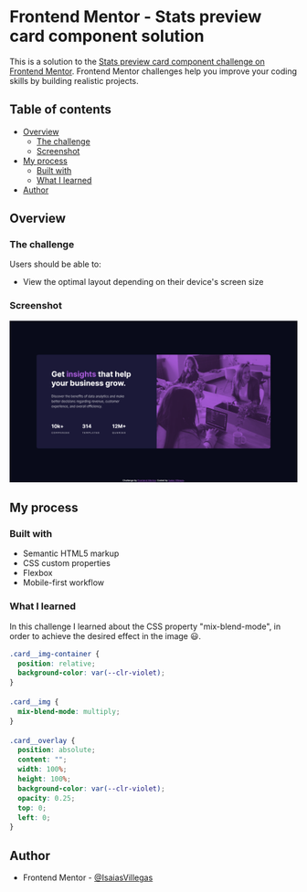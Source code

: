 # Frontend Mentor - Stats preview card component solution

This is a solution to the [Stats preview card component challenge on Frontend Mentor](https://www.frontendmentor.io/challenges/stats-preview-card-component-8JqbgoU62). Frontend Mentor challenges help you improve your coding skills by building realistic projects.

## Table of contents

- [Overview](#overview)
  - [The challenge](#the-challenge)
  - [Screenshot](#screenshot)
- [My process](#my-process)
  - [Built with](#built-with)
  - [What I learned](#what-i-learned)
- [Author](#author)

## Overview

### The challenge

Users should be able to:

- View the optimal layout depending on their device's screen size

### Screenshot

![](/design/screenshot.png)

## My process

### Built with

- Semantic HTML5 markup
- CSS custom properties
- Flexbox
- Mobile-first workflow

### What I learned

In this challenge I learned about the CSS property "mix-blend-mode", in order to achieve the desired effect in the image 😃.

```css
.card__img-container {
  position: relative;
  background-color: var(--clr-violet);
}

.card__img {
  mix-blend-mode: multiply;
}

.card__overlay {
  position: absolute;
  content: "";
  width: 100%;
  height: 100%;
  background-color: var(--clr-violet);
  opacity: 0.25;
  top: 0;
  left: 0;
}
```

## Author

- Frontend Mentor - [@IsaiasVillegas](https://www.frontendmentor.io/profile/IsaiasVillegas)
